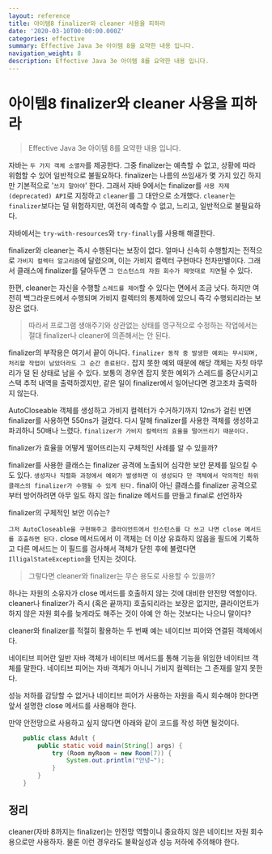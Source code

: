 ```yaml
---
layout: reference
title: 아이템8 finalizer와 cleaner 사용을 피하라
date: '2020-03-10T00:00:00.000Z'
categories: effective
summary: Effective Java 3e 아이템 8을 요약한 내용 입니다.
navigation_weight: 8
description: Effective Java 3e 아이템 8를 요약한 내용 입니다.
---
```


# 아이템8 finalizer와 cleaner 사용을 피하라

> Effective Java 3e 아이템 8를 요약한 내용 입니다.

자바는 `두 가지 객체 소멸자`를 제공한다. 그중 finalizer는 예측할 수 없고, 상황에 따라 위험할 수 있어 일반적으로 불필요하다. finalizer는 나름의 쓰임새가 몇 가지 있긴 하지만 기본적으로 '`쓰지 말아야`' 한다. 그래서 자바 9에서는 finalizer를 `사용 자제(deprecated) API`로 지정하고 `cleaner`를 그 대안으로 소개했다. `cleaner`는 `finalizer`보다는 덜 위험하지만, 여전히 예측할 수 없고, 느리고, 일반적으로 불필요하다.

자바에서는 `try-with-resources`와 `try-finally`를 사용해 해결한다.

finalizer와 cleaner는 즉시 수행된다는 보장이 없다. 얼마나 신속히 수행할지는 전적으로 `가비지 컬렉터 알고리즘`에 달렸으며, 이는 가비지 컬렉터 구현마다 천차만별이다. 그래서 클래스에 finalizer를 달아두면 `그 인스턴스의 자원 회수가 제멋대로 지연`될 수 있다.

한편, cleaner는 자신을 수행할 `스레드를 제어`할 수 있다는 면에서 조금 낫다. 하지만 여전히 백그라운드에서 수행되며 가비지 컬렉터의 통제하에 있으니 즉각 수행되리라는 보장은 없다.

> 따라서 프로그램 생애주기와 상관없는 상태를 영구적으로 수정하는 작업에서는 절대 finalizer나 cleaner에 의존해서는 안 된다.

finalizer의 부작용은 여기서 끝이 아니다. `finalizer 동작 중 발생한 예외는 무시되며, 처리할 작업이 남았더라도 그 순간 종료된다.` 잡지 못한 예외 때문에 해당 객체는 자칫 마무리가 덜 된 상태로 남을 수 있다. 보통의 경우엔 잡지 못한 예외가 스레드를 중단시키고 스택 추적 내역을 출력하겠지만, 같은 일이 finalizer에서 일어난다면 경고조차 출력하지 않는다.

AutoCloseable 객체를 생성하고 가비지 컬렉터가 수거하기까지 12ns가 걸린 반면 finalizer를 사용하면 550ns가 걸렸다. 다시 말해 finalizer를 사용한 객체를 생성하고 파괴하니 50배나 느렸다. `finalizer가 가비지 컬렉터의 효율을 떨어뜨리기 때문이다.`

finalizer가 효율을 어떻게 떨어뜨리는지 구체적인 사례를 알 수 있을까?

finalizer를 사용한 클래스는 finalizer 공격에 노출되어 심각한 보안 문제를 일으킬 수도 있다. `생성자나 직렬화 과정에서 예외가 발생하면 이 생성되다 만 객체에서 악의적인 하위 클래스의 finalizer가 수행될 수 있게 된다.` final이 아닌 클래스를 finalizer 공격으로부터 방어하려면 아무 일도 하지 않는 finalize 메서드를 만들고 final로 선언하자

finalizer의 구체적인 보안 이슈는?

`그저 AutoCloseable을 구현해주고 클라이언트에서 인스턴스를 다 쓰고 나면 close 메서드를 호출하면 된다.` close 메서드에서 이 객체는 더 이상 유효하지 않음을 필드에 기록하고 다른 메서드는 이 필드를 검사해서 객체가 닫힌 후에 불렸다면 `IlligalStateException`을 던지는 것이다.

> 그렇다면 cleaner와 finalizer는 무슨 용도로 사용할 수 있을까?

하나는 자원의 소유자가 close 메서드를 호출하지 않는 것에 대비한 안전망 역할이다. cleaner나 finalizer가 즉시 \(혹은 끝까지\) 호출되리라는 보장은 없지만, 클라이언트가 하지 않은 자원 회수를 늦게라도 해주는 것이 아예 안 하는 것보다는 나으니 말이다?

cleaner와 finalizer를 적절히 활용하는 두 번째 예는 네이티브 피어와 연결된 객체에서다.

네이티브 피어란 일반 자바 객체가 네이티브 메서드를 통해 기능을 위임한 네이티브 객체를 말한다. 네이티브 피어는 자바 객체가 아니니 가비지 컬렉터는 그 존재를 알지 못한다.

성능 저하를 감당할 수 없거나 네이티브 피어가 사용하는 자원을 즉시 회수해야 한다면 앞서 설명한 close 메서드를 사용해야 한다.

만약 안전망으로 사용하고 싶지 않다면 아래와 같이 코드를 작성 하면 될것이다.

```java
    public class Adult {
        public static void main(String[] args) {
            try (Room myRoom = new Room(7)) {
                System.out.println("안녕~");
            }
        }
    }
```

## 정리

cleaner\(자바 8까지는 finalizer\)는 안전망 역할이니 중요하지 않은 네이티브 자원 회수용으로만 사용하자. 물론 이런 경우라도 불확실성과 성능 저하에 주의해야 한다.

